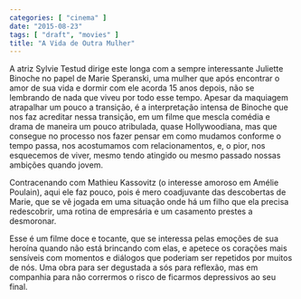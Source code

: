 ```yaml
---
categories: [ "cinema" ]
date: "2015-08-23"
tags: [ "draft", "movies" ]
title: "A Vida de Outra Mulher"
---
```

A atriz Sylvie Testud dirige este longa com a sempre interessante Juliette
Binoche no papel de Marie Speranski, uma mulher que após encontrar o amor
de sua vida e dormir com ele acorda 15 anos depois, não se lembrando
de nada que viveu por todo esse tempo. Apesar da maquiagem atrapalhar
um pouco a transição, é a interpretação intensa de Binoche que nos
faz acreditar nessa transição, em um filme que mescla comédia e drama
de maneira um pouco atribulada, quase Hollywoodiana, mas que consegue
no processo nos fazer pensar em como mudamos conforme o tempo passa,
nos acostumamos com relacionamentos, e, o pior, nos esquecemos de viver,
mesmo tendo atingido ou mesmo passado nossas ambições quando jovem.

Contracenando com Mathieu Kassovitz (o interesse amoroso em Amélie
Poulain), aqui ele faz pouco, pois é mero coadjuvante das descobertas
de Marie, que se vê jogada em uma situação onde há um filho que ela
precisa redescobrir, uma rotina de empresária e um casamento prestes
a desmoronar.

Esse é um filme doce e tocante, que se interessa pelas emoções de sua
heroína quando não está brincando com elas, e apetece os corações
mais sensíveis com momentos e diálogos que poderiam ser repetidos
por muitos de nós. Uma obra para ser degustada a sós para reflexão,
mas em companhia para não corrermos o risco de ficarmos depressivos ao
seu final.
